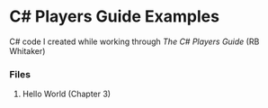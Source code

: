 # C# Players Guide Examples
C# code I created while working through *The C# Players Guide* (RB Whitaker)

### Files
1. Hello World (Chapter 3)
